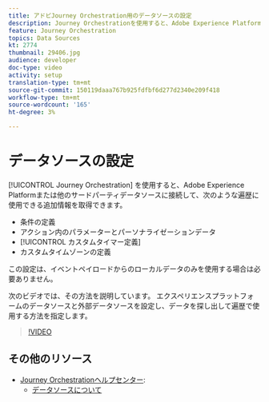 ```yaml
---
title: アドビJourney Orchestration用のデータソースの設定
description: Journey Orchestrationを使用すると、Adobe Experience Platformまたは他のサードパーティ製システムに接続して、追加情報を取得できます。 このチュートリアルでは、エクスペリエンスプラットフォームデータソースの設定、外部データソースの設定、データの検索と遍歴での使用方法について説明します。
feature: Journey Orchestration
topics: Data Sources
kt: 2774
thumbnail: 29406.jpg
audience: developer
doc-type: video
activity: setup
translation-type: tm+mt
source-git-commit: 150119daaa767b925fdfbf6d277d2340e209f418
workflow-type: tm+mt
source-wordcount: '165'
ht-degree: 3%

---
```



# データソースの設定

[!UICONTROL Journey Orchestration] を使用すると、Adobe Experience Platformまたは他のサードパーティデータソースに接続して、次のような遍歴に使用できる追加情報を取得できます。

* 条件の定義
* アクション内のパラメーターとパーソナライゼーションデータ
* [!UICONTROL カスタムタイマー定義]
* カスタムタイムゾーンの定義

この設定は、イベントペイロードからのローカルデータのみを使用する場合は必要ありません。

次のビデオでは、その方法を説明しています。 エクスペリエンスプラットフォームのデータソースと外部データソースを設定し、データを探し出して遍歴で使用する方法を指定します。

>[!VIDEO](https://video.tv.adobe.com/v/29406?quality=12)

## その他のリソース

* [Journey Orchestrationヘルプセンター](https://docs.adobe.com/content/help/en/journeys/using/journey-orchestration-home.html):
   * [データソースについて](https://docs.adobe.com/content/help/en/journeys/using/data-source-journeys/about-data-sources.html)
